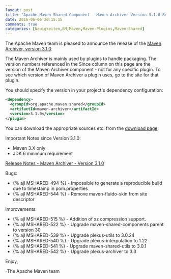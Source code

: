```yaml
---
layout: post
title: "Apache Maven Shared Component - Maven Archiver Version 3.1.0 Released"
date: 2016-06-06 20:15:15
comments: true
categories: [Neuigkeiten,BM,Maven,Maven-Plugins,Maven-Shared]
---
```

The Apache Maven team is pleased to announce the release of the 
[Maven Archiver, version 3.1.0](http://maven.apache.org/shared/maven-archiver/).

The Maven Archiver is mainly used by plugins to handle packaging. The version
numbers referenced in the Since column on this page are the version of the
Maven Archiver component - not for any specific plugin. To see which version of
Maven Archiver a plugin uses, go to the site for that plugin.

You should specify the version in your project's dependency configuration:

``` xml
<dependency>
  <groupId>org.apache.maven.shared</groupId>
  <artifactId>maven-archiver</artifactId>
  <version>3.1.0</version>
</plugin>
```

You can download the appropriate sources etc. from the [download page][download-page].
 
 
Important Notes since Version 3.1.0:

 * Maven 3.X only
 * JDK 6 minimum requirement

<!-- more -->

[Release Notes - Maven Archiver - Version 3.1.0](https://issues.apache.org/jira/secure/ReleaseNote.jspa?projectId=12317922&version=12335563)

Bugs:

 * {% ajl MSHARED-494 %} - Impossible to generate a reproducible build due to timestamp in pom.properties
 * {% ajl MSHARED-544 %} - Remove maven-fluido-skin from site descriptor

Improvements:

 * {% ajl MSHARED-515 %} - Addition of xz compression support.
 * {% ajl MSHARED-522 %} - Upgrade maven-shared-components parent to version 30
 * {% ajl MSHARED-539 %} - Upgrade plexus-utils to 3.0.24
 * {% ajl MSHARED-540 %} - Upgrade plexus-interpolation to 1.22
 * {% ajl MSHARED-541 %} - Upgrade maven-shared-utils to 3.0.1
 * {% ajl MSHARED-542 %} - Upgrade plexus-archiver to 3.3
 
Enjoy,

-The Apache Maven team

[download-page]: https://maven.apache.org/shared/maven-archiver/download.cgi
